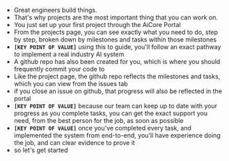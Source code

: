 - Great engineers build things. 
- That's why projects are the most important thing that you can work on.
- You just set up your first project through the AiCore Portal
- From the projects page, you can see exactly what you need to do, step by step, broken down by milestones and tasks within those milestones
- __`[KEY POINT OF VALUE]`__ using this to guide, you'll follow an exact pathway to implement a real industry AI system
- A github repo has also been created for you, which is where you should frequently commit your code to
- Like the project page, the github repo reflects the milestones and tasks, which you can view from the issues tab
- if you close an issue on github, that progress will also be reflected in the portal
- __`[KEY POINT OF VALUE]`__ because our team can keep up to date with your progress as you complete tasks, you can get the exact support you need, from the best person for the job, as soon as possible
- __`[KEY POINT OF VALUE]`__ once you've completed every task, and implemented the system from end-to-end, you'll have experience doing the job, and can clear evidence to prove it 
- so let's get started